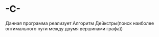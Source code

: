 # -C-
Данная программа реализует Алгоритм Дейкстры(поиск наиболее оптимального пути между двумя вершинами графа))
